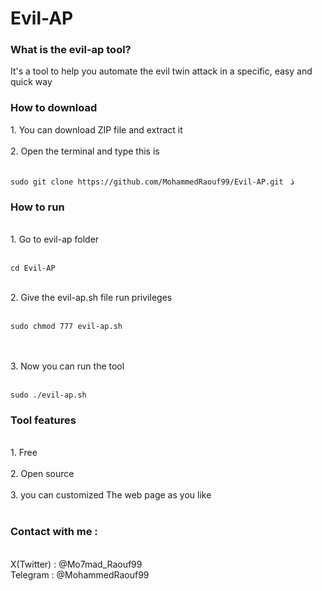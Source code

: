 # Evil-AP
<h3>What is the evil-ap tool?</h3>
 It's a tool to help you automate the evil twin attack
 in a specific, easy and quick way

 <h3> How to download</h3>
 1. You can download ZIP file and extract it <br>
 <br>
 2. Open the terminal and type this is <br>
 <br>
 
 ```sudo git clone https://github.com/MohammedRaouf99/Evil-AP.git ```
 ذ
<br>
 <h3>How to run </h3>
 <br>
 1. Go to evil-ap folder <br>
 <br>
 
 ```cd Evil-AP ```
 
 <br>
 2. Give the evil-ap.sh file run privileges <br>
 <br>
 
 ```sudo chmod 777 evil-ap.sh ```
 
 <br>
<br>
 3. Now you can run the tool <br>
 <br>
 
  ```sudo ./evil-ap.sh``` 
  <br>

 <h3>Tool features</h3> <br>
 1. Free <br>
 <br>
 2. Open source <br>
 <br>
 3. you can customized The web page as you like <br>

 <br>
 <h3>Contact with me :</h3>
 <br>
 X(Twitter) : @Mo7mad_Raouf99
 <br>
 Telegram : @MohammedRaouf99
 
